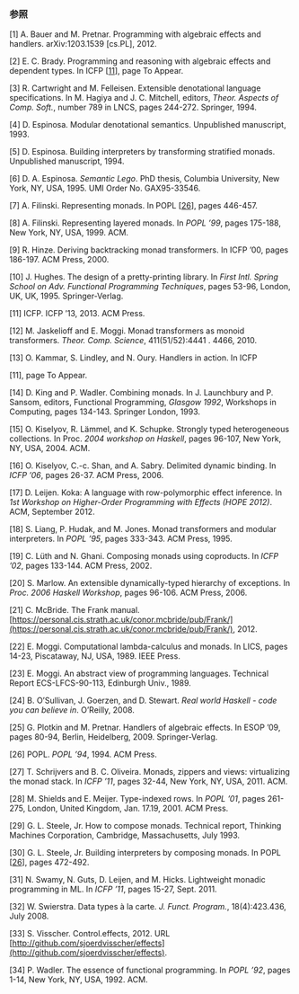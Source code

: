### <a name="section9">参照</a>

<a name="reference1">[1]</a> A. Bauer and M. Pretnar. Programming with algebraic effects and handlers. arXiv:1203.1539 [cs.PL], 2012.

<a name="reference2">[2]</a> E. C. Brady. Programming and reasoning with algebraic effects and dependent types. In ICFP [[11](#reference11)], page To Appear.

<a name="reference3">[3]</a> R. Cartwright and M. Felleisen. Extensible denotational language specifications. In M. Hagiya and J. C. Mitchell, editors, *Theor. Aspects of Comp. Soft.*, number 789 in LNCS, pages 244-272. Springer, 1994.

<a name="reference4">[4]</a> D. Espinosa. Modular denotational semantics. Unpublished manuscript, 1993.

<a name="reference5">[5]</a> D. Espinosa. Building interpreters by transforming stratified monads. Unpublished manuscript, 1994.

<a name="reference6">[6]</a> D. A. Espinosa. *Semantic Lego*. PhD thesis, Columbia University, New York, NY, USA, 1995. UMI Order No. GAX95-33546.

<a name="reference7">[7]</a> A. Filinski. Representing monads. In POPL [[26](#reference26)], pages 446-457.

<a name="reference8">[8]</a> A. Filinski. Representing layered monads. In *POPL ’99*, pages 175-188, New York, NY, USA, 1999. ACM.

<a name="reference9">[9]</a> R. Hinze. Deriving backtracking monad transformers. In ICFP ’00, pages 186-197. ACM Press, 2000.

<a name="reference10">[10]</a> J. Hughes. The design of a pretty-printing library. In *First Intl. Spring School on Adv. Functional Programming Techniques*, pages 53-96, London, UK, UK, 1995. Springer-Verlag.

<a name="reference11">[11]</a> ICFP. ICFP ’13, 2013. ACM Press.

<a name="reference12">[12]</a> M. Jaskelioff and E. Moggi. Monad transformers as monoid transformers. *Theor. Comp. Science*, 411(51/52):4441 . 4466, 2010.

<a name="reference13">[13]</a> O. Kammar, S. Lindley, and N. Oury. Handlers in action. In ICFP

<a name="reference11">[11]</a>, page To Appear.

<a name="reference14">[14]</a> D. King and P. Wadler. Combining monads. In J. Launchbury and P. Sansom, editors, Functional Programming, *Glasgow 1992*, Workshops in Computing, pages 134-143. Springer London, 1993.

<a name="reference15">[15]</a> O. Kiselyov, R. Lämmel, and K. Schupke. Strongly typed heterogeneous collections. In Proc. *2004 workshop on Haskell*, pages 96-107, New York, NY, USA, 2004. ACM.

<a name="reference16">[16]</a> O. Kiselyov, C.-c. Shan, and A. Sabry. Delimited dynamic binding. In *ICFP ’06*, pages 26-37. ACM Press, 2006.

<a name="reference17">[17]</a> D. Leijen. Koka: A language with row-polymorphic effect inference. In *1st Workshop on Higher-Order Programming with Effects (HOPE 2012)*. ACM, September 2012.

<a name="reference18">[18]</a> S. Liang, P. Hudak, and M. Jones. Monad transformers and modular interpreters. In *POPL ’95*, pages 333-343. ACM Press, 1995.

<a name="reference19">[19]</a> C. Lüth and N. Ghani. Composing monads using coproducts. In *ICFP ’02*, pages 133-144. ACM Press, 2002.

<a name="reference20">[20]</a> S. Marlow. An extensible dynamically-typed hierarchy of exceptions. In *Proc. 2006 Haskell Workshop*, pages 96-106. ACM Press, 2006.

<a name="reference21">[21]</a> C. McBride. The Frank manual. [https://personal.cis.strath.ac.uk/conor.mcbride/pub/Frank/](https://personal.cis.strath.ac.uk/conor.mcbride/pub/Frank/), 2012.

<a name="reference22">[22]</a> E. Moggi. Computational lambda-calculus and monads. In LICS, pages 14-23, Piscataway, NJ, USA, 1989. IEEE Press.

<a name="reference23">[23]</a> E. Moggi. An abstract view of programming languages. Technical Report ECS-LFCS-90-113, Edinburgh Univ., 1989.

<a name="reference24">[24]</a> B. O’Sullivan, J. Goerzen, and D. Stewart. *Real world Haskell - code you can believe in*. O’Reilly, 2008.

<a name="reference25">[25]</a> G. Plotkin and M. Pretnar. Handlers of algebraic effects. In ESOP ’09, pages 80-94, Berlin, Heidelberg, 2009. Springer-Verlag.

<a name="reference26">[26]</a> POPL. *POPL ’94*, 1994. ACM Press.

<a name="reference27">[27]</a> T. Schrijvers and B. C. Oliveira. Monads, zippers and views: virtualizing the monad stack. In *ICFP ’11*, pages 32-44, New York, NY, USA, 2011. ACM.

<a name="reference28">[28]</a> M. Shields and E. Meijer. Type-indexed rows. In *POPL ’01*, pages 261-275, London, United Kingdom, Jan. 17.19, 2001. ACM Press.

<a name="reference29">[29]</a> G. L. Steele, Jr. How to compose monads. Technical report, Thinking Machines Corporation, Cambridge, Massachusetts, July 1993.

<a name="reference30">[30]</a> G. L. Steele, Jr. Building interpreters by composing monads. In POPL [[26](#reference26)], pages 472-492.

<a name="reference31">[31]</a> N. Swamy, N. Guts, D. Leijen, and M. Hicks. Lightweight monadic programming in ML. In *ICFP ’11*, pages 15-27, Sept. 2011.

<a name="reference32">[32]</a> W. Swierstra. Data types à la carte. *J. Funct. Program.*, 18(4):423.436, July 2008.

<a name="reference33">[33]</a> S. Visscher. Control.effects, 2012. URL [http://github.com/sjoerdvisscher/effects](http://github.com/sjoerdvisscher/effects).

<a name="reference34">[34]</a> P. Wadler. The essence of functional programming. In *POPL ’92*, pages 1-14, New York, NY, USA, 1992. ACM.

